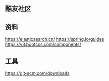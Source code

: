 ## 酷友社区

## 资料
https://elasticsearch.cn/
https://spring.io/guides
https://v3.bootcss.com/components/

## 工具
https://git-scm.com/downloads